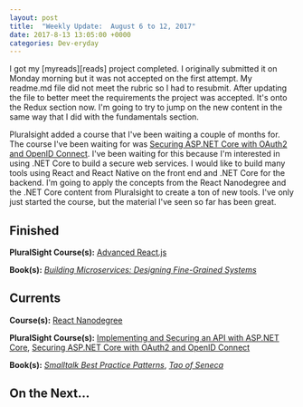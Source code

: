 ```yaml
---
layout: post
title:  "Weekly Update:  August 6 to 12, 2017"
date: 2017-8-13 13:05:00 +0000
categories: Dev-eryday
---
```

I got my [myreads][reads] project completed. I originally submitted it on Monday morning but it was not accepted on the first attempt. My readme.md file did not meet the rubric so I had to resubmit. After updating the file to better meet the requirements the project was accepted. It's onto the Redux section now. I'm going to try to jump on the new content in the same way that I did with the fundamentals section.

Pluralsight added a course that I've been waiting a couple of months for. The course I've been waiting for was [Securing ASP.NET Core with OAuth2 and OpenID Connect][secure]. I've been waiting for this because I'm interested in using .NET Core to build a secure web services. I would like to build many tools using React and React Native on the front end and .NET Core for the backend. I'm going to apply the concepts from the React Nanodegree and the .NET Core content from Pluralsight to create a ton of new tools. I've only just started the course, but the material I've seen so far has been great.

Finished
--------
**PluralSight Course(s):** [Advanced React.js][arjs]

**Book(s):** *[Building Microservices: Designing Fine-Grained Systems][micro]*

Currents
--------
**Course(s):** [React Nanodegree][rnd]

**PluralSight Course(s):** [Implementing and Securing an API with ASP.NET Core][core], [Securing ASP.NET Core with OAuth2 and OpenID Connect][secure]

**Book(s):** *[Smalltalk Best Practice Patterns][sbp]*, *[Tao of Seneca][tao]*

On the Next...
--------

[core]: https://app.pluralsight.com/library/courses/aspdotnetcore-implementing-securing-api/table-of-contents
[sbp]: https://www.amazon.com/Smalltalk-Best-Practice-Patterns-Kent/dp/013476904X
[rnd]: https://www.udacity.com/course/react-nanodegree--nd019
[arjs]: https://app.pluralsight.com/library/courses/reactjs-advanced/table-of-contents
[tao]: https://tim.blog/2017/07/06/tao-of-seneca/
[micro]: https://www.amazon.com/Building-Microservices-Designing-Fine-Grained-Systems/dp/1491950358/ref=sr_1_1?ie=UTF8&qid=1501815666&sr=8-1&keywords=microservices
[secure]: https://app.pluralsight.com/library/courses/asp-dotnet-core-oauth2-openid-connect-securing/table-of-contents